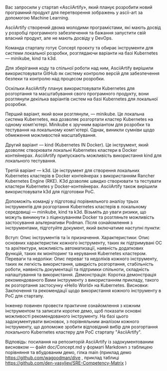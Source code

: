 Вас запросили у стартап «AsciiArtify», який планує розробити новий програмний продукт для перетворення зображень у ascii-art за допомогою Machine Learning.

AsciiArtify створений двома молодими програмістами, які мають досвід у розробці програмного забезпечення та бажання запустити свій власний продукт, але не мають досвіду у DevOps.

Команда стартапу готує Concept проєкту та обирає інструменти для системи локальної розробки, розглядаючи варіанти на базі Kubernetes — minikube, kind та k3d.

Для зберігання коду та спільної роботи над ним, AsciiArtify вирішили використовувати GitHub як систему контролю версій для забезпечення безпеки та контролю над процесом розробки.

Оскільки AsciiArtify планує використовувати Kubernetes для розгортання та масштабування свого програмного продукту, вони розглянули декілька варіантів систем на базі Kubernetes для локальної розробки.

Перший варіант, який вони розглянули, — minikube. Це локальна система Kubernetes, яка дозволяє розгортати кластер Kubernetes на одному комп'ютері. Minikube є зручним варіантом для розробки та тестування на локальному комп'ютері. Однак, виникли сумніви щодо обмеження можливостей масштабування.

Другий варіант — kind (Kubernetes IN Docker). Це інструмент, який дозволяє створювати локальні Kubernetes кластери в Docker контейнерах. AsciiArtify припускають можливість використання kind для локального тестування.

Третій варіант — k3d. Це інструмент для створення локальних Kubernetes кластерів в Docker контейнерах з використанням Rancher Kubernetes Engine (RKE). K3d дозволяє швидко створювати та тестувати кластери Kubernetes у Docker-контейнерах. AsciiArtify також вирішили використовувати k3d для підготовки PoC.

Допоможіть команді у підготовці порівняльного аналізу трьох інструментів для розгортання Kubernetes кластерів в локальному середовищі — minikube, kind та k3d. Візьміть до уваги ризики, що можуть виникнути з ліцензуванням Docker та розгляньте можливість застосування альтернативи Podman. Після ознайомлення з інструментами, підготуйте документ, який включатиме наступні пункти:

Вступ: Опис інструментів та їх призначення.
Характеристики: Опис основних характеристик кожного інструменту, таких як підтримувані ОС та архітектури, можливість автоматизації, наявність додаткових функцій, таких як моніторинг та керування Kubernetes кластером.
Переваги та недоліки: Опис переваг та недоліків кожного інструменту, таких як легкість використання, швидкість розгортання, стабільність роботи, наявність документації та підтримки спільноти, складність налаштування та використання.
Демонстрація: Коротка демонстрація рекомендованого Вами інструменту з використанням прикладу, такого як розгортання застосунку «Hello World» на Kubernetes.
Висновки: Заключення та рекомендації щодо використання кожного інструменту в PoC для стартапу.

Інженер повинен провести практичне ознайомлення з кожним інструментом та записати коротке демо, щоб показати основні можливості рекомендованого інструменту. На базі цього задокументувати висновок, з порівняльним аналізом кожного інструменту, що допоможе зробити відповідний вибір для розгортання локального Kubernetes кластеру для PoC стартапу "AsciiArtify".

Відповідь: посилання на репозиторій AsciiArtify із задокументованим висновком — файл doc/Concept.md у форматі Markdown з таблицею порівняння та вбудованим демо, гілка main (приклад демо https://github.com/wagoodman/dive , приклад таблиці https://github.com/den-vasyliev/SRE-Competency-Matrix )

